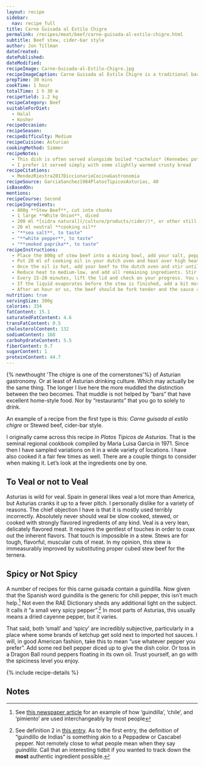 ```yaml
---
layout: recipe
sidebar:
  nav: recipe_full
title: Carne Guisada al Estilo Chigre
permalink: /recipes/meat/beef/carne-guisada-al-estilo-chigre.html
subtitle: Beef stew, cider-bar style
author: Jon Tillman
dateCreated: 
datePublished: 
dateModified: 
recipeImage: Carne-Guisada-al-Estilo-Chigre.jpg
recipeImageCaption: Carne Guisada al Estilo Chigre is a traditional bar room small plate, enjoyed throughout Asturias in the cooler months. Smoky, onion-y, garlic-y broth slowly turns the stew beef into delectable morsels. 
prepTime: 30 mins
cookTime: 1 hour
totalTime: 1 h 30 m
recipeYield: 1.2 kg
recipeCategory: Beef
suitableForDiet:
  - Halal
  - Kosher
recipeOccasion: 
recipeSeason: 
recipeDifficulty: Medium
recipeCuisine: Asturian
cookingMethod: Simmer
recipeNotes:
  - This dish is often served alongside boiled *cachelos* (Kennebec potatoes grown in neighboring Galicia)
  - I prefer it served simply with some slightly warmed crusty bread
recipeCitations:
  - MendezRiestra2017DiccionarioCocinaGastronomia
recipeSource: GarciaSanchez1984PlatosTipicosAsturias, 40
isBasedOn:
mentions:
recipeCourse: Second
recipeIngredients:
  - 800g **Stew Beef**, cut into chunks
  - 1 large **White Onion**, diced
  - 200 ml *[sidra natural](/culture/products/cider/)*, or other still cider
  - 20 ml neutral **cooking oil**
  - "**sea salt**, to taste"
  - "**white pepper**, to taste"
  - "**smoked paprika**, to taste"
recipeInstructions:
  - Place the 800g of stew beef into a mixing bowl, add your salt, pepper, and paprika to taste, toss and set aside.
  - Put 20 ml of cooking oil in your dutch oven and heat over high heat until shimmering.
  - Once the oil is hot, add your beef to the dutch oven and stir until browned on all sides.
  - Reduce heat to medium-low, and add all remaining ingredients. Stir once or twice and cover.
  - Every 15-20 minutes, lift the lid and check on your progress. You want the onion and garlic to soften and disintegrate, not caramelize or burn. Lower the temperature a bit if you see this happening.
  - If the liquid evaporates before the stew is finished, add a bit more.
  - After an hour or so, the beef should be fork tender and the sauce almost gone. Remove from heat and allow to stand for 10-15 minutes before plating.
nutrition: true
servingSize: 300g
calories: 334
fatContent: 15.1
saturatedFatContent: 4.6
transFatContent: 0.5
cholesterolContent: 132
sodiumContent: 168
carbohydrateContent: 5.5
fiberContent: 0.7
sugarContent: 1
proteinContent: 44.7
---
```


{% newthought 'The chigre is one of the cornerstones'%} of Asturian gastronomy. Or at least of Asturian drinking culture. Which may actually be the same thing. The longer I live here the more muddled the distinction between the two becomes. That muddle is not helped by “bars” that have excellent home-style food. Nor by “restaurants” that you go to solely to drink. 

An example of a recipe from the first type is this: *Carne guisada al estilo chigre* or Stewed beef, cider-bar style.

I originally came across this recipe in *Platos Tipicos de Asturias*. That is the seminal regional cookbook compiled by Maria Luisa Garcia in 1971. Since then I have sampled variations on it in a wide variety of locations. I have also cooked it a fair few times as well. There are a couple things to consider when making it. Let’s look at the ingredients one by one.

## To Veal or not to Veal

Asturias is wild for veal. Spain in general likes veal a lot more than America, but Asturias cranks it up to a fever pitch. I personally dislike for a variety of reasons. The chief objection I have is that it is mostly used terribly incorrectly. Absolutely never should veal be slow cooked, stewed, or cooked with strongly flavored ingredients of any kind. Veal is a very lean, delicately flavored meat. It requires the gentlest of touches in order to coax out the inherent flavors. That touch is impossible in a stew. Stews are for tough, flavorful, muscular cuts of meat. In my opinion, this stew is immeasurably improved by substituting proper cubed stew beef for the ternera.

## Spicy or Not Spicy

A number of recipes for this carne guisada contain a guindilla. Now given that the Spanish word guindilla is the generic for chili pepper, this isn’t much help.[^1] Not even the RAE Dictionary sheds any additional light on the subject. It calls it “a small very spicy pepper”.[^2] In most parts of Asturias, this usually means a dried cayenne pepper, but it varies.

That said, both ‘small’ and ‘spicy’ are incredibly subjective, particularly in a place where some brands of ketchup get sold next to imported hot sauces. I will, in good American fashion, take this to mean “use whatever pepper you prefer”. Add some red bell pepper diced up to give the dish color. Or toss in a Dragon Ball round peppers floating in its own oil. Trust yourself, an go with the spiciness level you enjoy. 

{% include recipe-details %}

## Notes
[^1]: See [this newspaper article](https://www.elespanol.com/ciencia/nutricion/20191222/guindilla-especia-debes-comerla-no-guste-picante/452455609_0.html) for an example of how ‘guindilla’, ‘chile’, and ‘pimiento’ are used interchangeably by most people
[^2]: See definition 2 in [this entry](https://dle.rae.es/guindilla). As to the first entry, the definition of “guindillo de Indias” is something akin to a Peppadew or Cascabel pepper. Not remotely close to what people mean when they say _guindilla_. Call that an interesting tidbit if you wanted to track down the **most** authentic ingredient possible.